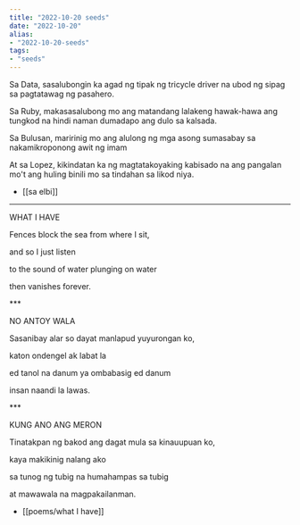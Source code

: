 ```yaml
---
title: "2022-10-20 seeds"
date: "2022-10-20"
alias:
- "2022-10-20-seeds"
tags:
- "seeds"
---
```


Sa Data,
sasalubongin ka agad ng tipak
ng tricycle driver na ubod ng sipag
sa pagtatawag ng pasahero.

Sa Ruby,
makasasalubong mo
ang matandang lalakeng
hawak-hawa ang tungkod
na hindi naman dumadapo ang dulo
sa kalsada.

Sa Bulusan,
maririnig mo
ang alulong ng mga asong
sumasabay sa nakamikroponong awit
ng imam

At sa Lopez,
kikindatan ka ng magtatakoyaking
kabisado na ang pangalan mo't
ang huling binili mo
sa tindahan sa likod niya.

- [[sa elbi]]

---

WHAT I HAVE

Fences block the sea
from where I sit,

and so I just listen

to the sound
of water plunging
on water

then vanishes
forever.

\***

NO ANTOY WALA

Sasanibay alar so dayat
manlapud yuyurongan ko,

katon ondengel ak labat la

ed tanol
na danum ya ombabasig
ed danum

insan naandi la
lawas.

\***

KUNG ANO ANG MERON

Tinatakpan ng bakod ang dagat
mula sa kinauupuan ko,

kaya makikinig nalang ako

sa tunog
ng tubig na humahampas
sa tubig

at mawawala na
magpakailanman.

- [[poems/what I have]]